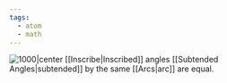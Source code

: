 ```yaml
---
tags:
  - atom
  - math
---
```

![1000|center](inscribed-angle.excalidraw)
[[Inscribe|Inscribed]] angles [[Subtended Angles|subtended]] by the same [[Arcs|arc]] are equal.